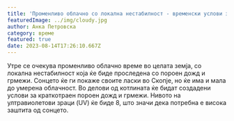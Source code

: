 ```yaml
---
title: 'Променливо облачно со локална нестабилност - временски услови за утре - 15-08-2023'
featuredImage: ../img/cloudy.jpg
author: Анка Петровска
category: време
featured: true
date: 2023-08-14T17:26:10.667Z
---
```

Утре се очекува променливо облачно време во целата земја, со локална нестабилност која ќе биде проследена со пороен дожд и грмежи. Сонцето ќе ги покаже своите ласки во Скопје, но ќе има и мала до умерена облачност. Во делови од котлината ќе бидат создадени услови за краткотраен пороен дожд и грмежи. Нивото на ултравиолетови зраци (UV) ќе биде 8, што значи дека потребна е висока заштита од сонцето.

